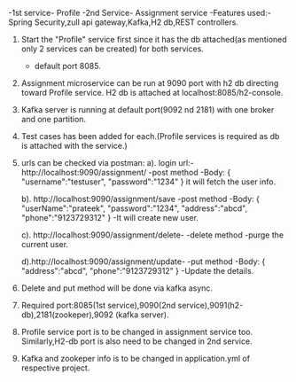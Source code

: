 -1st service- Profile
-2nd Service- Assignment service
-Features used:-Spring Security,zull api gateway,Kafka,H2 db,REST controllers.

1. Start the "Profile" service first since it has the db attached(as mentioned only 2 services can be created) for both services.
    - default port 8085.
2. Assignment microservice can be run at 9090 port with h2 db directing toward Profile service. H2 db is attached at localhost:8085/h2-console.
3. Kafka server is running at default port(9092 nd 2181) with one broker and one partition.
4. Test cases has been added for each.(Profile services is required as db is attached with the service.)
5. urls can be checked via postman:
    a). login url:-http://localhost:9090/assignment/  -post method
        -Body:
        {
            "username":"testuser",
            "password":"1234"
        }
        it will fetch the user info.
    
    b). http://localhost:9090/assignment/save    -post method
       -Body:
       {
            "userName":"prateek",
            "password":"1234",
            "address":"abcd",
            "phone":"9123729312"
        }
        -It will create new user.

    c). http://localhost:9090/assignment/delete-   -delete method
        -purge the current user.

    d).http://localhost:9090/assignment/update-   -put method
       -Body:
       {
            "address":"abcd",
            "phone":"9123729312"
        }
        -Update the details.

6. Delete and put method will be done via kafka async.
7. Required port:8085(1st service),9090(2nd service),9091(h2-db),2181(zookeper),9092  (kafka server).
8. Profile service port is to be changed in assignment service too. Similarly,H2-db port is also need to be changed in 2nd service.
9. Kafka and zookeper info is to be changed in application.yml of respective project.
  
